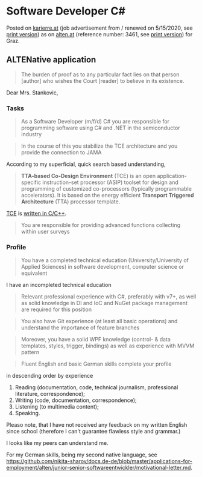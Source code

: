 # Software Developer C#

Posted on [karierre.at](https://www.karriere.at/jobs/5662416) (job advertisement from / renewed on 5/15/2020, see [print version](media/karriere.at.pdf)) as on [alten.at](https://www.alten.at/en/career/jobs/3461-software-developer-c--.net-oracle-semiconductor-bst/) (reference number: 3461, see [print version](media/alten.at.pdf)) for Graz.

## ALTENative application

> The burden of proof as to any particular fact lies on that person [author] who wishes the Court [reader] to believe in its existence.

Dear Mrs. Stankovic,

### Tasks

> As a Software Developer (m/f/d) C# you are responsible for programming software using C# and .NET in the semiconductor industry

> In the course of this you stabilize the TCE architecture and you provide the connection to JAMA

According to my superficial, quick search based understanding, 

> **TTA-based Co-Design Environment** (TCE) is an open application-specific instruction-set processor (ASIP) toolset for design and programming of customized co-processors (typically programmable accelerators). It is based on the energy efficient **Transport Triggered Architecture** (TTA) processor template.

[TCE](http://openasip.org/) is [written in C/C++](https://github.com/search?q=repo%3Acpc%2Ftce+language%3AC&type=Code).

> You are responsible for providing advanced functions collecting within user surveys



### Profile

> You have a completed technical education (University/University of Applied Sciences) in software development, computer science or equivalent

I have an incompleted technical education 

> Relevant professional experience with C#, preferably with v7+, as well as solid knowledge in DI and IoC and NuGet package management are required for this position



> You also have Git experience (at least all basic operations) and understand the importance of feature branches



> Moreover, you have a solid WPF knowledge (control- & data templates, styles, trigger, bindings) as well as experience with MVVM pattern



> Fluent English and basic German skills complete your profile

in descending order by experience

1. Reading (documentation, code, technical journalism, professional literature, correspondence);
2. Writing (code, documentation, correspondence);
3. Listening (to multimedia content);
4. Speaking.

Pleaso note, that I have not received any feedback on my written English since school (therefore I can't guarantee flawless style and grammar.)

I looks like my peers can understand me.

For my German skills, being my second native language, see https://github.com/nikita-sharov/docs.de-de/blob/master/applications-for-employment/alten/junior-senior-softwareentwickler/motivational-letter.md. 